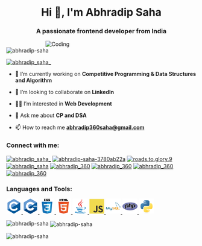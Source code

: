 
<h1 align="center">Hi 👋, I'm Abhradip Saha</h1>
<h3 align="center">A passionate frontend developer from India</h3>
<img align="right" alt="Coding" width="400" src="https://i.pinimg.com/originals/54/e3/7d/54e37d8074ebcde1d96c77d7b2a7f310.gif">

<p align="left"> <img src="https://komarev.com/ghpvc/?username=abhradip-saha&label=Profile%20views&color=0e75b6&style=flat" alt="abhradip-saha" /> </p>

<p align="left"> <a href="https://twitter.com/abhradip_saha_" target="blank"><img src="https://img.shields.io/twitter/follow/abhradip_saha_?logo=twitter&style=for-the-badge" alt="abhradip_saha_" /></a> </p>

- 🔭 I’m currently working on **Competitive Programming & Data Structures and Algorithm**

- 🤝 I’m looking to collaborate on **LinkedIn**

- 👨‍💻 I’m interested in **Web Development**

- 💬 Ask me about **CP and DSA**

- 📫 How to reach me **abhradip360saha@gmail.com**

<h3 align="left">Connect with me:</h3>
<p align="left">
<a href="https://twitter.com/abhradip_saha_" target="blank"><img align="center" src="https://raw.githubusercontent.com/rahuldkjain/github-profile-readme-generator/master/src/images/icons/Social/twitter.svg" alt="abhradip_saha_" height="30" width="40" /></a>
<a href="https://linkedin.com/in/abhradip-saha-3780ab22a" target="blank"><img align="center" src="https://raw.githubusercontent.com/rahuldkjain/github-profile-readme-generator/master/src/images/icons/Social/linked-in-alt.svg" alt="abhradip-saha-3780ab22a" height="30" width="40" /></a>
<a href="https://fb.com/roads.to.glory.9" target="blank"><img align="center" src="https://raw.githubusercontent.com/rahuldkjain/github-profile-readme-generator/master/src/images/icons/Social/facebook.svg" alt="roads.to.glory.9" height="30" width="40" /></a>
<a href="https://instagram.com/abhradip_saha" target="blank"><img align="center" src="https://raw.githubusercontent.com/rahuldkjain/github-profile-readme-generator/master/src/images/icons/Social/instagram.svg" alt="abhradip_saha" height="30" width="40" /></a>
<a href="https://www.codechef.com/users/abhradip_360" target="blank"><img align="center" src="https://cdn.jsdelivr.net/npm/simple-icons@3.1.0/icons/codechef.svg" alt="abhradip_360" height="30" width="40" /></a>
<a href="https://codeforces.com/profile/abhradip_360" target="blank"><img align="center" src="https://raw.githubusercontent.com/rahuldkjain/github-profile-readme-generator/master/src/images/icons/Social/codeforces.svg" alt="abhradip_360" height="30" width="40" /></a>
<a href="https://www.leetcode.com/abhradip_360" target="blank"><img align="center" src="https://raw.githubusercontent.com/rahuldkjain/github-profile-readme-generator/master/src/images/icons/Social/leet-code.svg" alt="abhradip_360" height="30" width="40" /></a>
<a href="https://auth.geeksforgeeks.org/user/abhradip_360" target="blank"><img align="center" src="https://raw.githubusercontent.com/rahuldkjain/github-profile-readme-generator/master/src/images/icons/Social/geeks-for-geeks.svg" alt="abhradip_360" height="30" width="40" /></a>
</p>

<h3 align="left">Languages and Tools:</h3>
<p align="left"> <a href="https://www.cprogramming.com/" target="_blank" rel="noreferrer"> <img src="https://raw.githubusercontent.com/devicons/devicon/master/icons/c/c-original.svg" alt="c" width="40" height="40"/> </a> <a href="https://www.w3schools.com/cpp/" target="_blank" rel="noreferrer"> <img src="https://raw.githubusercontent.com/devicons/devicon/master/icons/cplusplus/cplusplus-original.svg" alt="cplusplus" width="40" height="40"/> </a> <a href="https://www.w3schools.com/css/" target="_blank" rel="noreferrer"> <img src="https://raw.githubusercontent.com/devicons/devicon/master/icons/css3/css3-original-wordmark.svg" alt="css3" width="40" height="40"/> </a> <a href="https://www.w3.org/html/" target="_blank" rel="noreferrer"> <img src="https://raw.githubusercontent.com/devicons/devicon/master/icons/html5/html5-original-wordmark.svg" alt="html5" width="40" height="40"/> </a> <a href="https://www.java.com" target="_blank" rel="noreferrer"> <img src="https://raw.githubusercontent.com/devicons/devicon/master/icons/java/java-original.svg" alt="java" width="40" height="40"/> </a> <a href="https://developer.mozilla.org/en-US/docs/Web/JavaScript" target="_blank" rel="noreferrer"> <img src="https://raw.githubusercontent.com/devicons/devicon/master/icons/javascript/javascript-original.svg" alt="javascript" width="40" height="40"/> </a> <a href="https://www.mysql.com/" target="_blank" rel="noreferrer"> <img src="https://raw.githubusercontent.com/devicons/devicon/master/icons/mysql/mysql-original-wordmark.svg" alt="mysql" width="40" height="40"/> </a> <a href="https://www.php.net" target="_blank" rel="noreferrer"> <img src="https://raw.githubusercontent.com/devicons/devicon/master/icons/php/php-original.svg" alt="php" width="40" height="40"/> </a> <a href="https://www.python.org" target="_blank" rel="noreferrer"> <img src="https://raw.githubusercontent.com/devicons/devicon/master/icons/python/python-original.svg" alt="python" width="40" height="40"/> </a> </p>

<p><img align="left" src="https://github-readme-stats.vercel.app/api/top-langs?username=abhradip-saha&show_icons=true&locale=en&layout=compact" alt="abhradip-saha" /></p>

<p>&nbsp;<img align="center" src="https://github-readme-stats.vercel.app/api?username=abhradip-saha&show_icons=true&locale=en" alt="abhradip-saha" /></p>

<p><img align="center" src="https://github-readme-streak-stats.herokuapp.com/?user=abhradip-saha&" alt="abhradip-saha" /></p>
